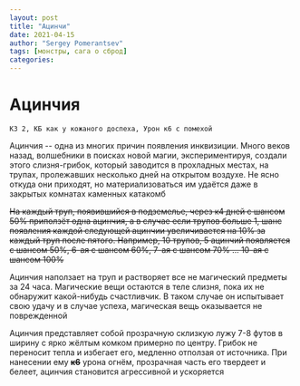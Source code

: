 ```yaml
---
layout: post
title: "Ацинчи"
date: 2021-04-15
author: "Sergey Pomerantsev"
tags: [монстры, сага о сброд]
categories:
---
```


# Ацинчия

```
КЗ 2, КБ как у кожаного доспеха, Урон к6 с помехой
```

Ацинчия -- одна из многих причин появления инквизиции. Много веков назад, волшебники в поисках новой магии, экспериментируя, создали этого слизня-грибок, который заводится в прохладных местах, на трупах, пролежавших несколько дней на открытом воздухе. Не ясно откуда они приходят, но материализоваться им удаётся даже в закрытых комнатах каменных катакомб

~~На каждый труп, появившийся в подземелье, через к4 дней с шансом 50% приползёт одна ацинчия, а в случае если трупов больше 1, шанс появления каждой следующей ацинчии увеличивается на 10% за каждый труп после пятого. Например, 10 трупов, 5 ацинчий появляется с шансом 50%, 6-ая с шансом 60%, 7-ая с шансом 70% ... 10-ая с шансом 100%~~

Ацинчия наползает на труп и растворяет все не магический предметы за 24 часа. Магические вещи остаются в теле слизня, пока их не обнаружит какой-нибудь счастливчик. В таком случае он испытывает свою удачу и в случае успеха, магическая вещь оказывается не поврежденной

Ацинчия представляет собой прозрачную склизкую лужу 7-8 футов в ширину с ярко жёлтым комком примерно по центру. Грибок не переносит тепла и избегает его, медленно отползая от источника. При нанесении ему ~~**к6**~~ урона огнём, прозрачная часть его твердеет и белеет, ацинчия становится агрессивной и ускоряется
